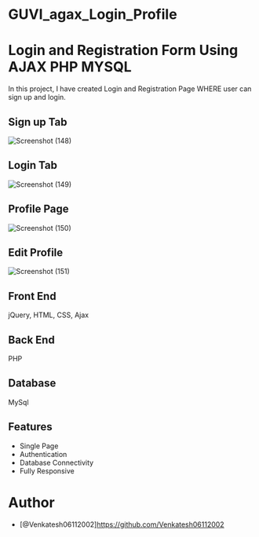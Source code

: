# GUVI_agax_Login_Profile

# Login and Registration Form Using AJAX PHP MYSQL

In this project, I have created Login and Registration Page WHERE user can sign up and login.

## Sign up Tab
![Screenshot (148)](https://user-images.githubusercontent.com/113005846/230784030-f116f08b-0988-4bea-947a-055af7e18001.png)


## Login Tab
![Screenshot (149)](https://user-images.githubusercontent.com/113005846/230784056-6d1c9216-396e-44a5-be16-fab42f4428d1.png)

## Profile Page
![Screenshot (150)](https://user-images.githubusercontent.com/113005846/230784070-9ca2cbfc-b692-4ac0-b2d4-4b49e6ab4d69.png)


## Edit Profile
![Screenshot (151)](https://user-images.githubusercontent.com/113005846/230784147-dc5d41b9-caf4-494f-8296-11b74d3b87f9.png)



## Front End
jQuery, HTML, CSS, Ajax

## Back End
PHP

## Database
MySql

## Features

- Single Page
- Authentication 
- Database Connectivity
- Fully Responsive

# Author
- [@Venkatesh06112002]https://github.com/Venkatesh06112002
